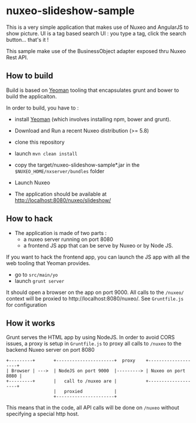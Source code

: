 # nuxeo-slideshow-sample

This is a very simple application that makes use of Nuxeo and AngularJS to show picture. UI is a tag based search UI : you type a tag, click the search button... that's it !

This sample make use of the BusinessObject adapter exposed thru Nuxeo Rest API.

## How to build

Build is based on [Yeoman](http://yeoman.io/) tooling that encapsulates grunt and bower to build the applicaiton.

In order to build, you have to :

 * install [Yeoman](http://yeoman.io/) (which involves installing npm, bower and grunt).

 * Download and Run a recent Nuxeo distribution (>= 5.8)
 
 * clone this repository
 
 * launch `mvn clean install`

 * copy the target/nuxeo-slideshow-sample*.jar in the `$NUXEO_HOME/nxserver/bundles` folder
 
 * Launch Nuxeo
 
 * The application should be available at [http://localhost:8080/nuxeo/slideshow/]()
 
 
## How to hack
 * The application is made of two parts :
 	* a nuxeo server running on port 8080
 	* a frontend JS app that can be serve by Nuxeo or by Node JS. 


If you want to hack the frontend app, you can launch the JS app with all the web tooling that Yeoman provides.

 * go to `src/main/yo`
 * launch `grunt server`


It should open a browser on the app on port 9000. All calls to the `/nuxeo/` context will be proxied to http://localhost:8080/nuxeo/. See `Gruntfile.js` for configuration 


## How it works

Grunt serves the HTML app by using NodeJS. In order to avoid CORS issues, a proxy is setup in `Gruntfile.js` to proxy all calls to `/nuxeo` to the backend Nuxeo server on port 8080 

    +---------+       +----------------------+  proxy    +--------------------+
    | Browser | --->  | NodeJS on port 9000  |---------> | Nuxeo on port 8080 |
    +---------+       |   call to /nuxeo are |           +--------------------+
                      |   proxied            |
                      +----------------------+

This means that in the code, all API calls will be done on `/nuxeo` without specifying a special http host. 

